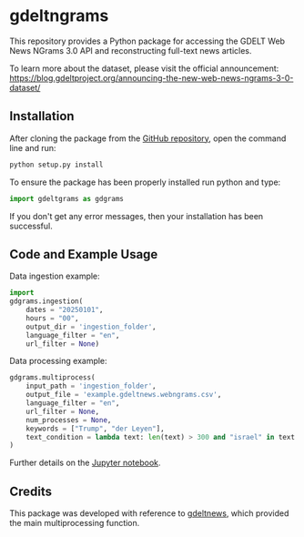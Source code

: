 # gdeltngrams

This repository provides a Python package for accessing the GDELT Web News NGrams 3.0 API and reconstructing full-text news articles. 

To learn more about the dataset, please visit the official announcement: https://blog.gdeltproject.org/announcing-the-new-web-news-ngrams-3-0-dataset/

## Installation

After cloning the package from the [GitHub repository](https://github.com/lpanebianco/gdeltngrams), open the command line and run:

```python
python setup.py install
```

To ensure the package has been properly installed run python and type:

```python
import gdeltgrams as gdgrams
```

If you don't get any error messages, then your installation has been successful.

## Code and Example Usage

Data ingestion example:

```python
import
gdgrams.ingestion(
    dates = "20250101", 
    hours = "00", 
    output_dir = 'ingestion_folder', 
    language_filter = "en", 
    url_filter = None)
```

Data processing example:

```python
gdgrams.multiprocess(
    input_path = 'ingestion_folder', 
    output_file = 'example.gdeltnews.webngrams.csv', 
    language_filter = "en",
    url_filter = None, 
    num_processes = None,
    keywords = ["Trump", "der Leyen"],
    text_condition = lambda text: len(text) > 300 and "israel" in text.lower() 
) 
```

Further details on the [Jupyter notebook](https://github.com/lpanebianco/gdeltngrams/blob/main/gdeltngrams_guide.ipynb).

## Credits

This package was developed with reference to [gdeltnews](https://github.com/iandreafc/gdeltnews), which provided the main multiprocessing function.
